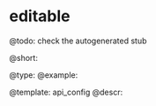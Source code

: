 editable
=============

@todo:
	check the autogenerated stub


@short:
	

@type: 
@example:


@template:	api_config
@descr:


